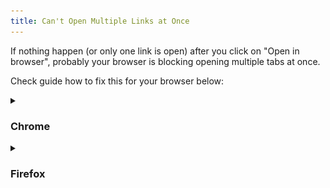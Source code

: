 ```yaml
---
title: Can't Open Multiple Links at Once
---
```

If nothing happen (or only one link is open) after you click on "Open in browser", probably your browser is blocking opening multiple tabs at once. 

Check guide how to fix this for your browser below:

<details><summary>

### Chrome

</summary>
Right after you try to open multiple tabs at once, you will see icon in address bar. Click on it and enable this functionality for raindrop.io domain

![](./chrome.png)

#### Other solution:
Paste this URL ``chrome://settings/content/popups`` to address bar and press enter. In "Allow" section click "Add" and paste this string ``[*.]raindrop.io``

</details>

<details><summary>

### Firefox

</summary>
Right after you try to open multiple tabs at once, you will see panel like in screenshot below. Click "Preferences" and "Allow pop-ups for app.raindrop.io" in context menu:

![](./firefox1.png)

#### Other solution:
Paste this URL ``about:preferences#privacy`` to address bar and press enter.

Scroll to "Permissions" section and click "Exceptions..." button near "Block pop-up windows" checkbox:

![](./firefox2.png)

Enter ``https://app.raindrop.io`` to "Address of website" field, click "Allow" and "Save Changes"

![](./firefox3.png)

</details>